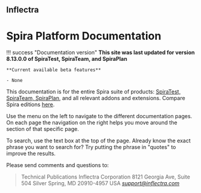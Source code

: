 ## Inflectra
# Spira Platform Documentation

!!! success "Documentation version"
    **This site was last updated for version 8.13.0.0 of SpiraTest, SpiraTeam, and SpiraPlan**

    **Current available beta features**

    - None


This documentation is for the entire Spira suite of products: [SpiraTest, SpiraTeam, SpiraPlan](./About/introduction-to-spira.md), and all relevant addons and extensions. Compare Spira editions [here](./About/edition-comparison.md).

Use the menu on the left to navigate to the different documentation pages. On each page the navigation on the right helps you move around the section of that specific page.

To search, use the text box at the top of the page. Already know the exact phrase you want to search for? Try putting the phrase in "quotes" to improve the results. 

Please send comments and questions to:

> Technical Publications
> Inflectra Corporation
> 8121 Georgia Ave, Suite 504
> Silver Spring, MD 20910-4957
> USA
> [*support@inflectra.com*](mailto:support@inflectra.com)
